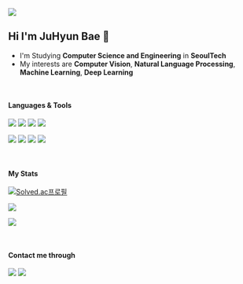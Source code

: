 
<img src="https://capsule-render.vercel.app/api?type=waving&color=auto&height=300&customColorList=6,7,8,9&section=header&text=Develop👩🏻‍💻Colaboration👥Growth⬆️&fontSize=35" />

## Hi I'm JuHyun Bae 👋


* I'm Studying **Computer Science and Engineering** in **SeoulTech**
* My interests are **Computer Vision**, **Natural Language Processing**, **Machine Learning**, **Deep Learning**


</br> <h4 align="">Languages & Tools</h4>

<img src="https://img.shields.io/badge/Python-3776AB?style=flat-square&logo=python&logoColor=white"/> <img src="https://img.shields.io/badge/Java-007396?style=flat-square&logo=java&logoColor=white"/> <img src="https://img.shields.io/badge/Swift-F05138?style=flat-square&logo=swift&logoColor=white"/> <img src="https://img.shields.io/badge/C++-00599C?style=flat-square&logo=cplusplus&logoColor=white"/>
</p> 

<p align="">
<img src="https://img.shields.io/badge/Xcode-147EFB?style=flat-square&logo=xcode&logoColor=white"/> <img src="https://img.shields.io/badge/eclipse-2C2255?style=flat-square&logo=eclipse&logoColor=white"/> <img src="https://img.shields.io/badge/IntelliJ-000000?style=flat-square&logo=IntelliJ&logoColor=white"/></n> <img src="https://img.shields.io/badge/anaconda-44A833?style=flat-square&logo=anaconda&logoColor=white"/></n></n></n>
</p>

<p align=""></p>

</br>

<h4 align=""> My Stats </h4>

[![Solved.ac프로필](http://mazassumnida.wtf/api/generate_badge?boj=qowngus33)](https://solved.ac/qowngus33)

<p align="">
  <a href="https://github.com/qowngus33">
    <img align="center" src="https://github-readme-stats.vercel.app/api/top-langs/?username=qowngus33&layout=compact&show_icons=$ture&show_owner=$ture&hide_title=$ture&theme=gruvbox&hide=$ture" />
  </a></p>
  
 <p align="">
  <a href="https://github.com/$qowngus33">
    <img align="center" src="https://github-readme-stats.vercel.app/api?username=qowngus33&hide=ture&hide_title=$ture&show_icons=$ture&include_all_commits=$ture&theme=gruvbox" />
  </a>
</p></br>

<h4 align="">Contact me through </h4>

<a href="mailto:qowngus33@gmail.com" target="_blank"><img src="https://img.shields.io/badge/Gmail-EA4335?style=flat&logo=gmail&logoColor=white"/></a> <a href="https://www.instagram.com/kk_eezz/" target="_blank">
  <img src="https://img.shields.io/badge/Instagram-E4405F?style=flat&logo=instagram&logoColor=white"/></a>
